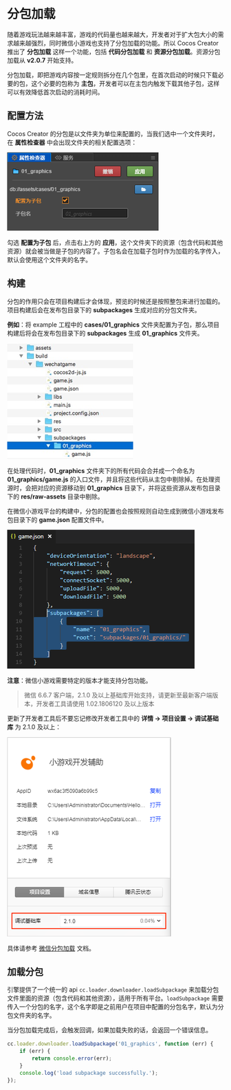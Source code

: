 # 分包加载

随着游戏玩法越来越丰富，游戏的代码量也越来越大，开发者对于扩大包大小的需求越来越强烈，同时微信小游戏也支持了分包加载的功能。所以 Cocos Creator 推出了 **分包加载** 这样一个功能，包括 **代码分包加载** 和 **资源分包加载**。资源分包加载从 **v2.0.7** 开始支持。

分包加载，即把游戏内容按一定规则拆分在几个包里，在首次启动的时候只下载必要的包，这个必要的包称为 **主包**，开发者可以在主包内触发下载其他子包，这样可以有效降低首次启动的消耗时间。

## 配置方法

Cocos Creator 的分包是以文件夹为单位来配置的，当我们选中一个文件夹时，在 **属性检查器** 中会出现文件夹的相关配置选项：

![subpackage](./subpackage/subpackage.png)

勾选 **配置为子包** 后，点击右上方的 **应用**，这个文件夹下的资源（包含代码和其他资源）就会被当做是子包的内容了。子包名会在加载子包时作为加载的名字传入，默认会使用这个文件夹的名字。

## 构建

分包的作用只会在项目构建后才会体现，预览的时候还是按照整包来进行加载的。项目构建后会在发布包目录下的 **subpackages** 生成对应的分包文件夹。

**例如**：将 example 工程中的 **cases/01_graphics** 文件夹配置为子包，那么项目构建后将会在发布包目录下的 **subpackages** 生成 **01_graphics** 文件夹。

![package](./subpackage/package.png)

在处理代码时，**01_graphics** 文件夹下的所有代码会合并成一个命名为 **01_graphics/game.js** 的入口文件，并且将这些代码从主包中剔除掉。在处理资源时，会把对应的资源移动到 **01_graphics** 目录下，并将这些资源从发布包目录下的 **res/raw-assets** 目录中剔除。

在微信小游戏平台的构建中，分包的配置也会按照规则自动生成到微信小游戏发布包目录下的 **game.json** 配置文件中。

![profile](./subpackage/profile.png)

**注意**：微信小游戏需要特定的版本才能支持分包功能。
> 微信 6.6.7 客户端，2.1.0 及以上基础库开始支持，请更新至最新客户端版本，开发者工具请使用 1.02.1806120 及以上版本

更新了开发者工具后不要忘记修改开发者工具中的 **详情 -> 项目设置 -> 调试基础库** 为 2.1.0 及以上：

![subpackage2](./subpackage/subpackage2.png)

具体请参考 [微信分包加载](https://developers.weixin.qq.com/minigame/dev/tutorial/base/subpackages.html) 文档。

## 加载分包

引擎提供了一个统一的 api `cc.loader.downloader.loadSubpackage` 来加载分包文件里面的资源（包含代码和其他资源），适用于所有平台。`loadSubpackage` 需要传入一个分包的名字，这个名字即是之前用户在项目中配置的分包名字，默认为分包文件夹的名字。

当分包加载完成后，会触发回调，如果加载失败的话，会返回一个错误信息。

```javascript
cc.loader.downloader.loadSubpackage('01_graphics', function (err) {
    if (err) {
        return console.error(err);
    }
    console.log('load subpackage successfully.');
});
```